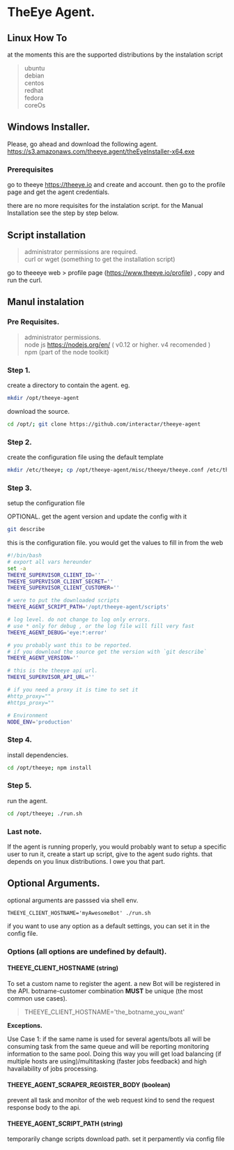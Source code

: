 

# TheEye Agent.


## Linux How To

at the moments this are the supported distributions by the instalation script

> ubuntu   
> debian   
> centos   
> redhat   
> fedora   
> coreOs


## Windows Installer.

Please, go ahead and download the following agent.
https://s3.amazonaws.com/theeye.agent/theEyeInstaller-x64.exe

### Prerequisites

go to theeye https://theeye.io and create and account. then go to the profile page and get the agent credentials.

there are no more requisites for the instalation script. for the Manual Installation see the step by step below.

## Script installation

> administrator permissions are required.   
> curl or wget (something to get the installation script)   

  go to theeeye web > profile page (https://www.theeye.io/profile) , copy and run the curl.


## Manul instalation

### Pre Requisites.

  > administrator permissions.   
  > node js https://nodejs.org/en/ ( v0.12 or higher. v4 recomended )    
  > npm (part of the node toolkit)    


### Step 1.

  create a directory to contain the agent. eg. 

  ```sh
  mkdir /opt/theeye-agent
  ```

  download the source. 

  ```sh
  cd /opt/; git clone https://github.com/interactar/theeye-agent
  ```

### Step 2.

  create the configuration file using the default template

  ```sh
  mkdir /etc/theeye; cp /opt/theeye-agent/misc/theeye/theeye.conf /etc/theeye/theeye.conf
  ```

### Step 3.

  setup the configuration file

  OPTIONAL. get the agent version and update the config with it

  ```sh
  git describe
  ```

  this is the configuration file. you would get the values to fill in from the web

  ```sh
#!/bin/bash
# export all vars hereunder
  set -a
  THEEYE_SUPERVISOR_CLIENT_ID=''
  THEEYE_SUPERVISOR_CLIENT_SECRET=''
  THEEYE_SUPERVISOR_CLIENT_CUSTOMER=''

# were to put the downloaded scripts
  THEEYE_AGENT_SCRIPT_PATH='/opt/theeye-agent/scripts'

# log level. do not change to log only errors.
# use * only for debug , or the log file will fill very fast
  THEEYE_AGENT_DEBUG='eye:*:error'

# you probably want this to be reported.
# if you download the source get the version with `git describe`
  THEEYE_AGENT_VERSION=''

# this is the theeye api url.
  THEEYE_SUPERVISOR_API_URL=''

# if you need a proxy it is time to set it
#http_proxy=""
#https_proxy=""

# Environment
  NODE_ENV='production'
  ```

### Step 4.

  install dependencies.

  ```sh
  cd /opt/theeye; npm install
  ```

### Step 5.
  run the agent.

  ```sh
  cd /opt/theeye; ./run.sh
  ```

### Last note.

  If the agent is running properly, you would probably want to setup a specific user to run it, create a start up script, give to the agent sudo rights. that depends on you linux distributions. I owe you that part.

## Optional Arguments.

  optional arguments are passsed via shell env.

  `THEEYE_CLIENT_HOSTNAME='myAwesomeBot' ./run.sh`

  if you want to use any option as a default settings, you can set it in the config file.


### Options (all options are undefined by default).

#### THEEYE_CLIENT_HOSTNAME (string)

  To set a custom name to register the agent. a new Bot will be registered in the API. botname-customer combination **MUST** be unique (the most common use cases).

  > THEEYE_CLIENT_HOSTNAME='the_botname_you_want'

  **Exceptions.**


  Use Case 1: if the same name is used for several agents/bots all will be consuming task from the same queue and will be reporting monitoring information to the same pool. Doing this way you will get load balancing (if multiple hosts are using)/multitasking (faster jobs feedback) and high havailability of jobs processing.

#### THEEYE_AGENT_SCRAPER_REGISTER_BODY (boolean)

  prevent all task and monitor of the web request kind to send the request response body to the api.

#### THEEYE_AGENT_SCRIPT_PATH (string)

  temporarily change scripts download path. set it perpamently via config file 
